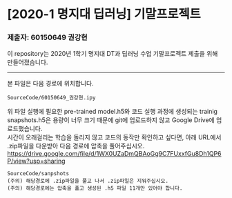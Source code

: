 # [2020-1 명지대 딥러닝] 기말프로젝트 
### 제출자: 60150649 권강현

이 repository는 2020년 1학기 명지대 DT과 딥러닝 수업 기말프로젝트 제출을 위해 만들어졌습니다.

-----

본 파일은 다음 경로에 위치합니다.
```
SourceCode/60150649_권강현.ipy
```

위 파일 실행에 필요한 pre-trained model.h5와 코드 실행 과정에 생성되는 trainig snapshots.h5은 용량이 너무 크기 때문에 git에 업로드하지 않고 Google Drive에 업로드했습니다.<br>
시간이 오래걸리는 학습을 돌리지 않고 코드의 동작만 확인하고 싶다면, 아래 URL에서 .zip파일을 다운받아 다음 경로에 압축을 풀어주십시오.
https://drive.google.com/file/d/1WX0UZaDmQBAoGg9C7FUxxfGu8Dh1QP6P/view?usp=sharing
```
SourceCode/sanpshots
(주의) 해당경로에 .zip파일을 풀고 나서 .zip파일은 지워주십시오.
(주의) 해당경로에는 압축을 풀고 생성된 .h5 파일 11개만 있어야 합니다.
```